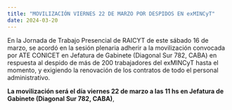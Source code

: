 ```yaml
---
title: "MOVILIZACIÓN VIERNES 22 DE MARZO POR DESPIDOS EN exMINCyT"
date: 2024-03-20
---
```


En la Jornada de Trabajo Presencial de RAICYT de este sábado 16 de marzo, se acordó en la sesión plenaria adherir a la movilización convocada por ATE CONICET en Jefatura de Gabinete (Diagonal Sur 782, CABA) en respuesta al despido de más de 200 trabajadores del exMINCyT hasta el momento, y exigiendo la renovación de los contratos de todo el personal administrativo.

**La movilización será el día viernes 22 de marzo a las 11 hs en Jefatura de Gabinete (Diagonal Sur 782, CABA)**, 
